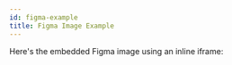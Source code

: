 ```yaml
---
id: figma-example
title: Figma Image Example
---
```


Here's the embedded Figma image using an inline iframe:

<FigmaImage
  fileToken="YOUR_FILE_TOKEN_HERE"
  apiToken="YOUR_API_TOKEN_HERE"
/>


